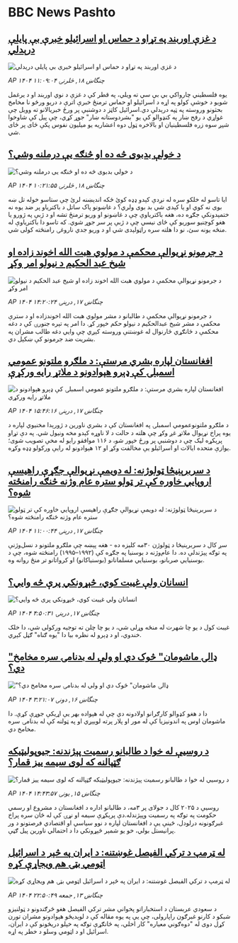 # BBC News Pashto## [د غزې اوربند په تړاو د حماس او اسرائیلو خبرې بې پایلې درېدلي](https://www.bbc.com/pashto/articles/cj61wklgl6go?at_campaign=githubrss)![د غزې اوربند په تړاو د حماس او اسرائیلو خبرې بې پایلې درېدلي](https://ichef.bbci.co.uk/ace/ws/240/cpsprodpb/b498/live/0f5fd4e0-5cb5-11f0-b5c5-012c5796682d.jpg)_AP ۱۴۰۴ چنگاښ ۱۸, څلرنۍ ۱۱:۰۹:۰۴_یوه فلسطیني چارواکي بي بي سي ته ویلي، په قطر کې د غزې د نوي اوربند او د یرغمل شویو د خوشې کولو په اړه د اسرائیلو او حماس ترمنځ خبرې اترې د دریو ورځو نا مخامخ بحثونو وروسته په ټپه درېدلې دي.اسرائیل کاټز د دوشنبې پر ورځ خبریالانو ته وویل چې غواړي د رفح ښار په کنډوالو کې یو "بشردوستانه ښار" جوړ کړي، چې پیل کې شاوخوا شپږ سوه زره فلسطینیان  او بالاخره ټول دوه اعشاریه یو میلیون نفوس پکې ځای پر ځای شي.## [د خولې بدبوی څه ده او څنګه یې درملنه  وشي؟](https://www.bbc.com/pashto/articles/czdvgz55peeo?at_campaign=githubrss)![د خولې بدبوی څه ده او څنګه یې درملنه  وشي؟](https://ichef.bbci.co.uk/ace/ws/240/cpsprodpb/cb48/live/699d7f90-5bf5-11f0-a40e-a1af2950b220.png)_AP ۱۴۰۴ چنگاښ ۱۸, څلرنۍ ۱۰:۲۱:۵۵_ایا تاسو له خلکو سره له نږدې کېدو ډډه کوئ ځکه اندېښنه لرئ چې ستاسو خوله تل ښه بوی نه کوي او یا کېدی شي بد بوی ولري؟ 
د غاښونو پاک ساتل د باکتریاو پر ضد یوه نه ختمېدونکې جګړه ده، هغه باکتریاوې چې د غاښونو او وریو ترمنځ تشه او د ژبې په ژورو یا هغو کوچنیو سوریو کې ځای نیسي چې د ژبې پر سر جوړ شوي. که تاسو دا باکتریاوې له منځه یونه سئ، نو دا هلته سره راټولېدی شي او د وریو جدي ناروغۍ رامنځته کولی شي.## [د جرمونو نړیوالې محکمې د مولوي هبت الله اخوند زاده او شیخ عبد الحکیم د نیولو امر وکړ](https://www.bbc.com/pashto/articles/clyxdm88grwo?at_campaign=githubrss)![د جرمونو نړیوالې محکمې د مولوي هبت الله اخوند زاده او شیخ عبد الحکیم د نیولو امر وکړ](https://ichef.bbci.co.uk/ace/ws/240/cpsprodpb/fa83/live/1d202350-5c06-11f0-b5c5-012c5796682d.jpg)_AP ۱۴۰۴ چنگاښ ۱۷, درېنۍ ۱۴:۲۰:۲۴_د جرمونو نړیوالې محکمې د طالبانو د مشر مولوي هبت الله اخوندزاده او د سترې محکمې د مشر شیخ عبدالحکیم د نیولو حکم خپور کړ. دا امر په تېره جنورۍ کې د دغه محکمې د ځانګړي څارنوال له غوښتنې وروسته کېږي چې وايي دغه طالب مشران په بشریت ضد جرمونو کې ښکېل دي.## [افغانستان لپاره بشري مرستې: د ملګرو ملتونو عمومي اسمبلۍ کې ډېرو هېوادونو د ملاتړ رایه ورکړې](https://www.bbc.com/pashto/articles/cdjx870xypeo?at_campaign=githubrss)![افغانستان لپاره بشري مرستې: د ملګرو ملتونو عمومي اسمبلۍ کې ډېرو هېوادونو د ملاتړ رایه ورکړې](https://ichef.bbci.co.uk/ace/ws/240/cpsprodpb/2cfa/live/58135e50-5be8-11f0-9584-0dcfb55e8671.jpg)_AP ۱۴۰۴ چنگاښ ۱۷, درېنۍ ۱۵:۴۶:۱۶_د ملګرو ملتونوعمومي اسمبلۍ  په افغانستان کې د بشري ناورین د ژورېدا مخنیوي لپاره د یوه پراخ نړیوال ملاتړ غږ وکړ چې هلته د حالت د لا ناوړه کېدو مخه ونیول شي. په دې تړاو پرېکړه‌ لیک چې د دوشنبې پر ورځ خپور شو، د ۱۱۶ موافقو رایو له مخې تصویب شوی؛ یوازې متحده ایالات او اسرائیلو یې مخالفت وکړ او ۱۲ هېوادونو له رایې ورکولو ډډه وکړه.## [د سربرېنيڅا ټولوژنه: له دویمې نړیوالې جګړې راهیسې اروپایي خاوره کې تر ټولو ستره عام وژنه څنګه رامنځته شوه؟](https://www.bbc.com/pashto/articles/crk67vdjnygo?at_campaign=githubrss)![د سربرېنيڅا ټولوژنه: له دویمې نړیوالې جګړې راهیسې اروپایي خاوره کې تر ټولو ستره عام وژنه څنګه رامنځته شوه؟](https://ichef.bbci.co.uk/ace/ws/240/cpsprodpb/7e84/live/232cbd40-5bdd-11f0-960d-e9f1088a89fe.jpg)_AP ۱۴۰۴ چنگاښ ۱۷, درېنۍ ۱۱:۰۰:۴۴_سږ کال د سربرېنيڅا د ټولوژن ۳۰مه کلیزه ده - هغه پېښه چې ملګرو ملتونو د نسل‌وژنې په توګه پېژندلې ده.
دا عام‌وژنه د بوسنیا په جګړه کې (۱۹۹۲–۱۹۹۵) رامنځته شوه، چې د بوسنیایي صربانو، بوسنیایي مسلمانانو (بوسنیاکانو) او کرواتانو تر منځ روانه وه.## [انسانان ولې غیبت کوي، څېړونکي پرې څه وايي؟](https://www.bbc.com/pashto/articles/c70xrkrqn2wo?at_campaign=githubrss)![انسانان ولې غیبت کوي، څېړونکي پرې څه وايي؟](https://ichef.bbci.co.uk/ace/ws/240/cpsprodpb/3f88/live/8adb0a80-454b-11f0-9aa2-539732b750e5.jpg)_AP ۱۴۰۴ چنگاښ ۱۷, درېنۍ ۴:۵۰:۳۱_غیبت کول د یو چا شهرت له منځه وړلی شي، د یو چا چلن ته توجیه ورکولی شي، دا خلک خندوي، او د ډېرو له نظره بیا دا "یوه ګناه" ګڼل کېږي.## ["ډالۍ ماشومان" څوک دي او ولې له بدنامۍ سره مخامخ دي؟](https://www.bbc.com/pashto/articles/c78n1gwezpqo?at_campaign=githubrss)!["ډالۍ ماشومان" څوک دي او ولې له بدنامۍ سره مخامخ دي؟](https://ichef.bbci.co.uk/ace/ws/240/cpsprodpb/b004/live/cc805e40-370e-11f0-8947-7d6241f9fce9.png)_AP ۱۴۰۴ چنگاښ ۱۶, دونۍ ۳:۲۱:۰۷_دا د هغو کډوالو کارګرانو اولادونه دي چې له هېواده بهر یې اړیکې جوړې کړې. دا ماشومان اوس په اندونیزیا کې له مور او پلار پرته لویېږي او په ټولنه کې له بدنامۍ سره مخامخ دي.## [د روسیې له خوا د طالبانو رسمیت پېژندنه: جیوپولیټیکه ګټپالنه که لوی سیمه ییز قمار؟](https://www.bbc.com/pashto/articles/c74z05nw32jo?at_campaign=githubrss)![د روسیې له خوا د طالبانو رسمیت پېژندنه: جیوپولیټیکه ګټپالنه که لوی سیمه ییز قمار؟](https://ichef.bbci.co.uk/ace/ws/240/cpsprodpb/4a5d/live/e1fa3830-59b5-11f0-994d-9db2713c89df.jpg)_AP ۱۴۰۴ چنگاښ ۱۵, يونۍ ۱۴:۴۳:۵۷_روسیې د ۲۰۲۵ کال د جولای پر ۳مه، د طالبانو اداره د افغانستان د مشروع او رسمي حکومت په توګه په رسمیت وپېژندله.دې پرېکړې سیمه او نړۍ کې له ځان سره پراخ غبرګونونه درلودل، ځینې یې د افغانستان لپاره د نوو سیاسي او اقتصادي فرصتونو د ور پرانیستل بولي، خو یو شمېر څېړونکي دا د احتمالي ناورین پیل ګڼې.## [له ټرمپ د ترکي الفیصل غوښتنه: د ایران په څېر د اسرائیل اټومي بټۍ هم ویجاړې کړه](https://www.bbc.com/pashto/articles/c9qxn395vdwo?at_campaign=githubrss)![له ټرمپ د ترکي الفیصل غوښتنه: د ایران په څېر د اسرائیل اټومي بټۍ هم ویجاړې کړه](https://ichef.bbci.co.uk/ace/ws/240/cpsprodpb/7d97/live/167e3100-592b-11f0-b5c5-012c5796682d.jpg)_AP ۱۴۰۴ چنگاښ ۱۳, جمعه ۲۲:۵۰:۴۹_د سعودي عربستان د استخباراتو پخواني مشر ترکي الفيصل هغو څرګندونو د ټولنیزو شبکو د کارنو غبرګون راپارولی، چې یې په یوه مقاله کې د لوېدیځو هېوادونو مشران تورن کړل دوی له "دوه‌ګوني معیاره" کار اخلي، په ځانګړې توګه په خپلو دریځونو کې د ایران، اسرائیل او د اټومي وسلو د خطر په اړه.